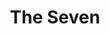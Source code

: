 ---
title: 'The Seven'
taxonomy:
    category:
        - episode
episode: 13 
pc: 713         
written: Alec Berg & Jeff Schaffer |
directed: Andy Ackerman
aired: February 1, 1996
imdb: 
wiki: 
---